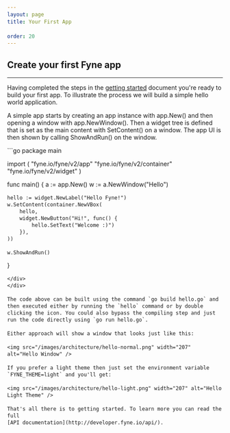 ```yaml
---
layout: page
title: Your First App

order: 20
---
```



## Create your first Fyne app
---

Having completed the steps in the [getting started](/started/) document you're ready to build your first app. To illustrate the process we will build a simple hello world application.

A simple app starts by creating an app instance with app.New() and then opening a window with app.NewWindow(). Then a widget tree is defined that is set as the main content with SetContent() on a window. The app UI is then shown by calling ShowAndRun() on the window.

<div id="hello__function">
<div style="text-align: left" markdown="1">
```go
package main

import (
	"fyne.io/fyne/v2/app"
	"fyne.io/fyne/v2/container"
	"fyne.io/fyne/v2/widget"
)

func main() {
	a := app.New()
	w := a.NewWindow("Hello")

	hello := widget.NewLabel("Hello Fyne!")
	w.SetContent(container.NewVBox(
		hello,
		widget.NewButton("Hi!", func() {
			hello.SetText("Welcome :)")
		}),
	))

	w.ShowAndRun()
}
```
</div>
</div>

The code above can be built using the command `go build hello.go` and then executed either by running the `hello` command or by double clicking the icon. You could also bypass the compiling step and just run the code directly using `go run hello.go`.

Either approach will show a window that looks just like this:

<img src="/images/architecture/hello-normal.png" width="207" alt="Hello Window" />

If you prefer a light theme then just set the environment variable `FYNE_THEME=light` and you'll get:

<img src="/images/architecture/hello-light.png" width="207" alt="Hello Light Theme" />

That's all there is to getting started. To learn more you can read the full
[API documentation](http://developer.fyne.io/api/).
